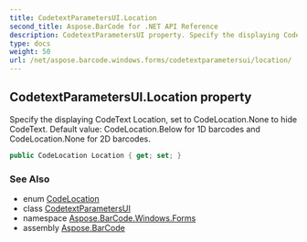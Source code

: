```yaml
---
title: CodetextParametersUI.Location
second_title: Aspose.BarCode for .NET API Reference
description: CodetextParametersUI property. Specify the displaying CodeText Location set to CodeLocation.None to hide CodeText. Default value CodeLocation.Below for 1D barcodes and CodeLocation.None for 2D barcodes
type: docs
weight: 50
url: /net/aspose.barcode.windows.forms/codetextparametersui/location/
---
```

## CodetextParametersUI.Location property

Specify the displaying CodeText Location, set to CodeLocation.None to hide CodeText. Default value: CodeLocation.Below for 1D barcodes and CodeLocation.None for 2D barcodes.

```csharp
public CodeLocation Location { get; set; }
```

### See Also

* enum [CodeLocation](../../../aspose.barcode.generation/codelocation/)
* class [CodetextParametersUI](../)
* namespace [Aspose.BarCode.Windows.Forms](../../../aspose.barcode.windows.forms/)
* assembly [Aspose.BarCode](../../../)


